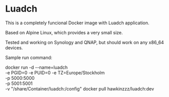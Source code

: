 # Luadch

This is a completely funcional Docker image with Luadch application.

Based on Alpine Linux, which provides a very small size.

Tested and working on Synology and QNAP, but should work on any x86_64 devices.

Sample run command:

docker run -d --name=luadch \
-e PGID=0 -e PUID=0 -e TZ=Europe/Stockholm \
-p 5000:5000 \
-p 5001:5001 \
-v "/share/Container/luadch:/config"
docker pull hawkinzzz/luadch:dev